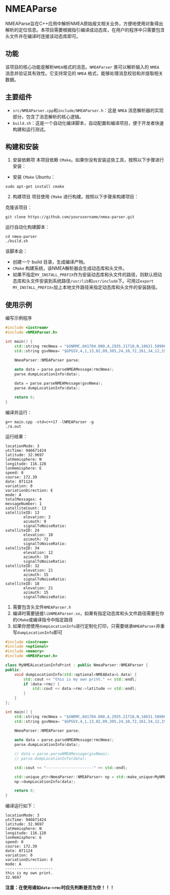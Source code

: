 # NMEAParse
NMEAParse旨在C++应用中解析NMEA原始报文相关业务，方便地使用对象得出解析的定位信息。本项目需要根据指引编译成动态库，在用户的程序中只需要包含头文件并在编译时连接该动态库即可。

## 功能

该项目的核心功能是解析`NMEA`格式的消息。`NMEAParser` 类可以解析输入的 `NMEA` 消息并验证其有效性。它支持常见的 `NMEA` 格式，能够处理消息校验和并提取相关数据。

## 主要组件

* `src/NMEAParser.cpp`和`include/NMEAParser.h`：这是 `NMEA` 消息解析器的实现部分，包含了消息解析的核心逻辑。
* `build.sh`：这是一个自动化编译脚本，自动配置和编译项目，便于开发者快速构建和运行测试。

## 构建和安装

1. 安装依赖项
本项目依赖 `CMake`。如果你没有安装这些工具，按照以下步骤进行安装：

* 安装 `CMake`
Ubuntu：
```
sudo apt-get install cmake
```

2. 构建项目
项目使用 `CMake` 进行构建。按照以下步骤来构建项目：

克隆该项目：
```
git clone https://github.com/yourusername/nmea-parser.git
```
运行自动化构建脚本：
```
cd nmea-parser
./build.sh
```
该脚本会：
* 创建一个 build 目录，生成编译产物。
* `CMake` 构建系统，该NMEA解析器会生成动态库和头文件。
* 如果不指定`MY_INSTALL_PREFIX`作为安装动态库和头文件的路径，则默认把动态库和头文件安装到系统路径`/usr/lib`和`usr/include`下。可用过`export MY_INSTALL_PREFIX=`加上本地文件路径来指定动态库和头文件的安装路径。

## 使用示例

编写示例程序
```cpp
#include <iostream>
#include <NMEAParser.h>

int main() {
    std::string rmcNmea = "$GNRMC,041704.000,A,2935.21718,N,10631.58906,E,0.00,172.39,071124,,,A*7E";
    std::string gsvNmea= "$GPGSV,4,1,13,02,09,305,24,10,72,161,34,12,19,048,32,21,15,288,18*7A";

    NmeaParser::NMEAParser parse;
    
    auto data = parse.parseNMEAMessage(rmcNmea);
    parse.dumpLocationInfo(data);

    data = parse.parseNMEAMessage(gsvNmea);
    parse.dumpLocationInfo(data);

    return 0;
}
```

编译并运行：
```
g++ main.cpp -std=c++17 -lNMEAParser -g
./a.out
```

运行结果：
```
locationMode: 3
utcTime: 946671424
latitude: 32.9697
latHemisphere: N
longitude: 116.128
lonHemisphere: E
speed: 0
course: 172.39
date: 071124
variation: 0
variationDirection: E
mode: A
totalMessages: 4
messageNumber: 1
satelliteCount: 13
satelliteID: 13
        elevation: 2
        azimuth: 9
        signalToNoiseRatio: 
satelliteID: 24
        elevation: 10
        azimuth: 72
        signalToNoiseRatio: 
satelliteID: 34
        elevation: 12
        azimuth: 19
        signalToNoiseRatio: 
satelliteID: 32
        elevation: 21
        azimuth: 15
        signalToNoiseRatio: 
satelliteID: 18
        elevation: 21
        azimuth: 15
        signalToNoiseRatio: 
```

1. 需要包含头文件`NMEAParser.h`
2. 编译时需要链接`libNMEAParser.so`，如果有指定动态库和头文件路径需要在你的`CMake`或编译指令中指定路径
3. 如果你想使用`dumpLocationInfo`进行定制化打印，只需要继承`NMEAParser`并重写`dumpLocationInfo`即可
```cpp title="override dumpLocationInfo"
#include <iostream>
#include <optional>
#include <memory>
#include <NMEAParser.h>

class MyNMEALocationInfoPrint : public NmeaParser::NMEAParser {
public:
    void dumpLocationInfo(std::optional<NMEAData>& data) {
        std::cout << "this is my own print." << std::endl;
        if (data->rmc) {
            std::cout << data->rmc->latitude << std::endl;
        }
    }
};

int main() {
    std::string rmcNmea = "$GNRMC,041704.000,A,2935.21718,N,10631.58906,E,0.00,172.39,071124,,,A*7E";
    std::string gsvNmea= "$GPGSV,4,1,13,02,09,305,24,10,72,161,34,12,19,048,32,21,15,288,18*7A";

    NmeaParser::NMEAParser parse;
    
    auto data = parse.parseNMEAMessage(rmcNmea);
    parse.dumpLocationInfo(data);

    // data = parse.parseNMEAMessage(gsvNmea);
    // parse.dumpLocationInfo(data);

    std::cout << "---------------------" << std::endl;

    std::unique_ptr<NmeaParser::NMEAParser> np = std::make_unique<MyNMEALocationInfoPrint>();
    np->dumpLocationInfo(data);

    return 0;
}
```
编译运行如下：
```shell
locationMode: 3
utcTime: 946671424
latitude: 32.9697
latHemisphere: N
longitude: 116.128
lonHemisphere: E
speed: 0
course: 172.39
date: 071124
variation: 0
variationDirection: E
mode: A
---------------------
this is my own print.
32.9697
```
**注意：在使用诸如`data->rmc`时应先判断是否为空！！！**
